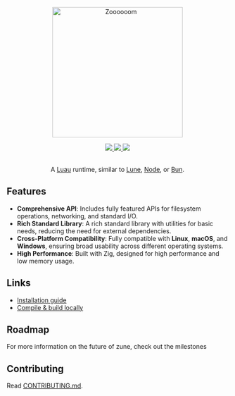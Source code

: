 <p align="center">
    <a href="https://zune.sh"><img height="296px" src="https://raw.githubusercontent.com/Scythe-Technology/zune-docs/master/public/logo-tag.svg" alt="Zoooooom"/></a>
</p>
<div align="center">
    <a href="https://github.com/Scythe-Technology/Zune/releases" target="_blank"><img src="https://img.shields.io/badge/x64,_arm64-Linux?style=flat-square&logo=linux&logoColor=white&label=Linux&color=orange"/>
    <img src="https://img.shields.io/badge/x64,_arm64-macOs?style=flat-square&logo=apple&label=macOs&color=white"/>
    <img src="https://img.shields.io/badge/x64,_arm64-windows?style=flat-square&label=Windows&color=blue"/></a>
</div>

<br/>

<p align="center">
A <a href="https://luau.org/">Luau</a> runtime, similar to <a href="https://lune-org.github.io/docs">Lune</a>, <a href="https://nodejs.org">Node</a>, or <a href="https://bun.sh">Bun</a>.
</p>

## Features
- **Comprehensive API**: Includes fully featured APIs for filesystem operations, networking, and standard I/O.
- **Rich Standard Library**: A rich standard library with utilities for basic needs, reducing the need for external dependencies.
- **Cross-Platform Compatibility**: Fully compatible with **Linux**, **macOS**, and **Windows**, ensuring broad usability across different operating systems.
- **High Performance**: Built with Zig, designed for high performance and low memory usage.

## Links
- [Installation guide](https://zune.sh/guides/install)
- [Compile & build locally](https://zune.sh/guides/install#install-zig)

## Roadmap
For more information on the future of zune, check out the milestones

## Contributing
Read [CONTRIBUTING.md](https://github.com/Scythe-Technology/zune/blob/master/CONTRIBUTING.md).
